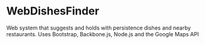 # WebDishesFinder
Web system that suggests and holds with persistence dishes and nearby restaurants. Uses Bootstrap, Backbone.js, Node.js and the Google Maps API
